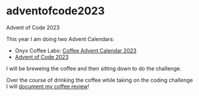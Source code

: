 # adventofcode2023
Advent of Code 2023

This year I am doing two Advent Calendars:
- Onyx Coffee Labs: [Coffee Advent Calendar 2023](https://onyxcoffeelab.com/products/2023-advent-calendar)
- [Advent of Code 2023](https://adventofcode.com/2023)

I will be breweing the coffee and then sitting down to do the challenge. 

Over the course of drinking the coffee while taking on the coding challenge I will [document my coffee review](https://github.com/rahutchinson/adventofcode2023/blob/main/Coffee-Advent.md)! 
